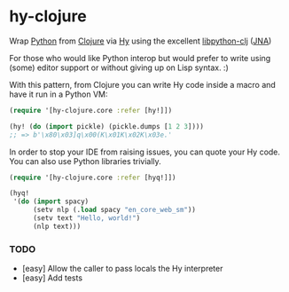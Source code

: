 # hy-clojure
Wrap [Python](https://python.org) from [Clojure](https://clojure.org) via [Hy](http://hylang.org) using the excellent [libpython-clj](https://github.com/cnuernber/libpython-clj) ([JNA](https://github.com/java-native-access/jna))

For those who would like Python interop but would prefer to write using (some) editor support or without giving up on Lisp syntax. :)

With this pattern, from Clojure you can write Hy code inside a macro and have it run in a Python VM:

```clojure
(require '[hy-clojure.core :refer [hy!]])

(hy! (do (import pickle) (pickle.dumps [1 2 3])))
;; => b'\x80\x03]q\x00(K\x01K\x02K\x03e.'
```

In order to stop your IDE from raising issues, you can quote your Hy code. You can also use Python libraries trivially.

```clojure
(require '[hy-clojure.core :refer [hyq!]])

(hyq!
 '(do (import spacy)
      (setv nlp (.load spacy "en_core_web_sm"))
      (setv text "Hello, world!")
      (nlp text)))
```

### TODO

- [easy] Allow the caller to pass locals the Hy interpreter
- [easy] Add tests
